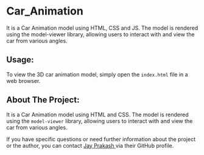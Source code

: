 # Car_Animation 
It is a Car Animation model using HTML, CSS and JS. The model is rendered using the model-viewer library, allowing users to interact with and view the car from various angles. 



## Usage:
To view the 3D car animation model, simply open the `index.html` file in a web browser.

## About The Project:

It is a Car Animation model using HTML and CSS. The model is rendered using the `model-viewer` library, allowing users to interact with and view the car from various angles. 


If you have specific questions or need further information about the project or the author, you can contact [Jay Prakash ](https://github.com/jayprakash2002/Car_Animation/edit/main/README.md) via their GitHub profile.
